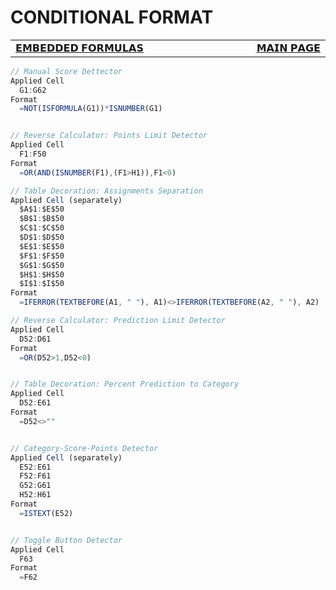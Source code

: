 # CONDITIONAL FORMAT

<table>
  <tr>
    <td width="500px" align="left">
      <a href="./formulas_embedded.md">𝗘𝗠𝗕𝗘𝗗𝗗𝗘𝗗 𝗙𝗢𝗥𝗠𝗨𝗟𝗔𝗦</a>
    </td>
    <td width="500px" align="right">
      <a href="./README.md">𝗠𝗔𝗜𝗡 𝗣𝗔𝗚𝗘</a>  
    </td>
  </tr>
</table>

```js
// Manual Score Dettector
Applied Cell
  G1:G62
Format
  =NOT(ISFORMULA(G1))*ISNUMBER(G1)


// Reverse Calculator: Points Limit Detector 
Applied Cell
  F1:F50
Format
  =OR(AND(ISNUMBER(F1),(F1>H1)),F1<0)

// Table Decoration: Assignments Separation
Applied Cell (separately)
  $A$1:$E$50
  $B$1:$B$50
  $C$1:$C$50
  $D$1:$D$50
  $E$1:$E$50
  $F$1:$F$50
  $G$1:$G$50
  $H$1:$H$50
  $I$1:$I$50
Format
  =IFERROR(TEXTBEFORE(A1, " "), A1)<>IFERROR(TEXTBEFORE(A2, " "), A2)

// Reverse Calculator: Prediction Limit Detector
Applied Cell
  D52:D61
Format
  =OR(D52>1,D52<0)


// Table Decoration: Percent Prediction to Category
Applied Cell
  D52:E61
Format
  =D52<>""


// Category-Score-Points Detector
Applied Cell (separately)
  E52:E61
  F52:F61
  G52:G61
  H52:H61
Format
  =ISTEXT(E52)


// Toggle Button Detector
Applied Cell
  F63
Format
  =F62
```
